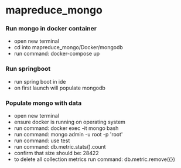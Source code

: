# mapreduce_mongo

### Run mongo in docker container
- open new terminal
- cd into mapreduce_mongo/Docker/mongodb
- run command: docker-compose up

### Run springboot
- run spring boot in ide
- on first launch will populate mongodb

### Populate mongo with data
- open new terminal
- ensure docker is running on operating system
- run command: docker exec -it mongo bash
- run command: mongo admin -u root -p 'root'
- run command: use test
- run command: db.metric.stats().count
- confirm that size should be: 28422
- to delete all collection metrics run command: db.metric.remove({})
